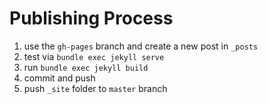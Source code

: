 # Publishing Process

1. use the `gh-pages` branch and create a new post in `_posts`
2. test via `bundle exec jekyll serve`
4. run `bundle exec jekyll build`
3. commit and push
4. push `_site` folder to `master` branch